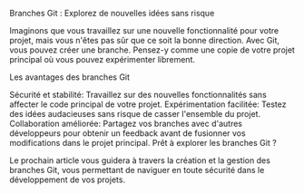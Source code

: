 Branches Git : Explorez de nouvelles idées sans risque

Imaginons que vous travaillez sur une nouvelle fonctionnalité pour votre projet, mais vous n'êtes pas sûr que ce soit la bonne direction. Avec Git, vous pouvez créer une branche. Pensez-y comme une copie de votre projet principal où vous pouvez expérimenter librement.

Les avantages des branches Git

Sécurité et stabilité: Travaillez sur des nouvelles fonctionnalités sans affecter le code principal de votre projet.
Expérimentation facilitée: Testez des idées audacieuses sans risque de casser l'ensemble du projet.
Collaboration améliorée: Partagez vos branches avec d'autres développeurs pour obtenir un feedback avant de fusionner vos modifications dans le projet principal.
Prêt à explorer les branches Git ?

Le prochain article vous guidera à travers la création et la gestion des branches Git, vous permettant de naviguer en toute sécurité dans le développement de vos projets.